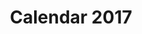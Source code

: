 ---
title: Calendar 2017
description: Character Designing, Illustration
categories:
- ILLUSTRATION & ART
layout: portfolio_detail
background-class: portBgImg
background-image: "/assets/img/portfolio/calender/calender_thumbnail.png"
porject_title: Calendar 2017
porject_subtitle: Character Designing, Illustration
porject_apple_imglink: ""
porject_android_imglink: ""
project_detail: One of the first Little Brahma product which captures our creative prowess. The Calendar features unique style illustrations featuring the famous trimurthis in all their glory. It also states facts about Brahma - Our Lord Creator, one for each month of the year. The last leaf of the calender showcases all the Little Brahmas (artists) who created this brillant piece of art.
whatWeDoList:
- Character Designing
- Illustration
- 
img: "/assets/img/portfolio/calender/2.png"
imgContent:  Calendar for 2017

variation_title: MORE SAMPLES

variation_img1: "/assets/img/portfolio/calender/8.png"
variation_img2: "/assets/img/portfolio/calender/7.png"
variation_img3: "/assets/img/portfolio/calender/9.png"
---